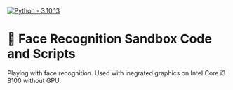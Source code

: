 [![Python - 3.10.13](https://img.shields.io/badge/Python-3.10.13-f4d159)](https://www.python.org/downloads/release/python-31013/)

# 🐸 Face Recognition Sandbox Code and Scripts
Playing with face recognition. Used with inegrated graphics on Intel Core i3 8100 without GPU.  
